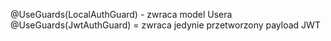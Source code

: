  @UseGuards(LocalAuthGuard) - zwraca model Usera
@UseGuards(JwtAuthGuard) = zwraca jedynie przetworzony payload JWT
